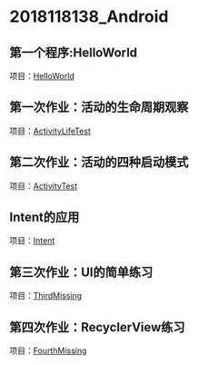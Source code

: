 # 2018118138_Android

## 第一个程序:HelloWorld
项目：[HelloWorld](https://github.com/SCP-CN/2018118138_Android/tree/master/HelloWorld)

## 第一次作业：活动的生命周期观察
项目：[ActivityLifeTest](https://github.com/SCP-CN/2018118138_Android/tree/master/ActivityLifeTest)

## 第二次作业：活动的四种启动模式
项目：[ActivityTest](https://github.com/SCP-CN/2018118138_Android/tree/master/ActivityTest)

## Intent的应用
项目：[Intent](https://github.com/SCP-CN/2018118138_Android/tree/master/IntentTest)

## 第三次作业：UI的简单练习
项目：[ThirdMissing](https://github.com/SCP-CN/2018118138_Android/tree/master/ThirdMissing)

## 第四次作业：RecyclerView练习
项目：[FourthMissing](https://github.com/SCP-CN/2018118138_Android/tree/master/FourthMissing)